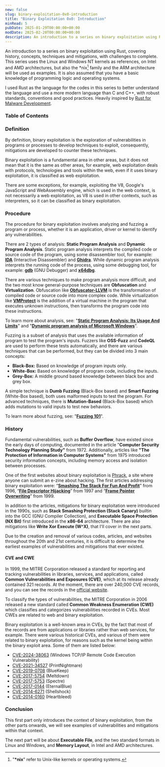 ```yaml
---
new: false
slug: binary-exploitation-0x0-introduction
title: "Binary Exploitation 0x0: Introduction"
minRead: 5
pubDate: 2025-01-29T00:00:00+00:00
modDate: 2025-02-20T00:00:00+00:00
description: An introduction to a series on binary exploitation using Rust.
---
```


An introduction to a series on binary exploitation using
<span class="text-[#FF7843]">Rust</span>, covering history, concepts,
techniques and mitigations, with challenges to complete. This series uses the
Linux and Windows NT kernels as references, on Intel and AMD architectures, but
also the *nix[^1] family and the ARM architecture will be used as examples.
It is also assumed that you have a basic knowledge of programming logic and
operating systems.

I used Rust as the language for the codes in this series to better understand
the language and use a more modern language than C and C++, with robust
standards, conventions and good practices. Heavily inspired by
[Rust for Malware Development](https://envs.sh/2wi).

[^1]: "**\*nix**" refer to Unix-like kernels or operating systems.

### Table of Contents

### Definition

By definition, binary exploitation is the exploration of vulnerabilities in
programs or processes to develop techniques to exploit, consequently,
mitigations are developed to counter these techniques.

Binary exploitation is a fundamental area in other areas, but it does not mean
that it is the same as other areas, for example, web exploitation deals with
protocols, technologies and tools within the web, even if it uses binary
exploitation, it is classified as web exploitation.

There are some exceptions, for example, exploiting the V8, Google's JavaScript
and WebAssembly engine, which is used in the web context, is not necessarily a
web exploitation, as V8 is used in other contexts, such as interpreters, so it
can be classified as binary exploitation.

### Procedure

The procedure for binary exploitation involves analyzing and fuzzing a program
or process, whether it is an application, driver or kernel to identify any
vulnerabilities.

There are 2 types of analysis: **Static Program Analysis** and **Dynamic
Program Analysis**. Static program analysis interprets the compiled code or
source code of the program, using some disassembler tool, for example:
**[IDA](https://hex-rays.com/ida-pro)** (Interactive Disassembler) and
**[Ghidra](https://ghidra-sre.org/)**. While dynamic program analysis
interprets the running code of the process, using some debugging tool, for
example: **[gdb](https://www.gnu.org/software/gdb/gdb.html)** (GNU Debugger)
and **[x64dbg](https://x64dbg.com/)**.

There are various techniques to make program analysis more difficult, and the two
most know general-purpose techniques are **Obfuscation** and **Virtualization**.
Obfuscation like
**[Obfuscator-LLVM](https://github.com/obfuscator-llvm/obfuscator)** is the
transformation of compiled code or source code into more complex code. While
virtualization like **[VMProtect](https://vmpsoft.com/)** is the addition of a
virtual machine in the program that executes unknown instructions, then
transforms the program code into these instructions.

To learn more about analysis, see:
"**[Static Program Analysis: Its Usage And Limits](https://envs.sh/2qq)**"
and
"**[Dynamic program analysis of Microsoft Windows](https://envs.sh/2q0)**".

Fuzzing is a subset of analysis that uses the available information of program
to test the program's inputs. Fuzzers like **OSS-Fuzz** and **CodeQL** are used
to perform these tests automatically, and there are various techniques that can
be performed, but they can be divided into 3 main concepts:

- **Black-Box:** Based on knowledge of program inputs only.
- **White-Box:** Based on knowledge of program code, including the inputs.
- **Grey-Box:** A middle ground based knowledge between black box and grey box.

A simple technique is **Dumb Fuzzing** (Black-Box based) and **Smart Fuzzing**
(White-Box based), both uses malformed inputs to test the program. For advanced
techniques, there is **Mutation-Based** (Black-Box based) which adds mutations
to valid inputs to test new behaviors.

To learn more about fuzzing, see:
"**[Fuzzing 101](https://medium.com/@fai.zwawi/fuzzing-101-e288427740f8)**".

### History

Fundamental vulnerabilities, such as **Buffer Overflow**, have existed since
the early days of computing, documented in the article "**Computer Security
Technology Planning Study"** from 1972. Additionally, articles like **"The
Protection of Information in Computer Systems"** from 1975 introduced security
information concepts, including memory access and isolation between processes.

One of the first websites about binary exploitation is
[Phrack](https://phrack.org/), a site where anyone can submit an e-zine
about hacking. The first articles addressing binary exploitation were:
“**[Smashing The Stack For Fun And Profit](https://phrack.org/issues/49/14)**”
from 1996, “**[File Descriptor Hijacking](https://phrack.org/issues/51/5)**”
from 1997 and “**[Frame Pointer Overwriting](https://phrack.org/issues/55/8)**”
from 1999.

In addition to the articles, mitigations for binary exploitation were
introduced in the 1990s, such as **Stack Smashing Protection (Stack Canary)**
builtin into the GCC (GNU Compiler Collection), and **Executable Space
Protection (NX Bit)** first introduced in the **x86-64** architecture. There
are also mitigations like **Write Xor Execute (W^X)**, that I'll cover in the
next parts.

Due to the creation and removal of various codes, articles, and websites
throughout the 20th and 21st centuries, it is difficult to determine the
earliest examples of vulnerabilities and mitigations that ever existed.

#### CVE and CWE

In 1999, the MITRE Corporation released a standard for reporting and
tracking vulnerabilities in libraries, services, and applications, called
**Common Vulnerabilities and Exposures (CVE)**, which at its release
already contained 321 records. At the moment, there are over 240,000 CVE
records, and you can see the records in the
[official website](https://www.cve.org/).

To classify the types of vulnerabilities, the MITRE Corporation in 2006
released a new standard called **Common Weakness Enumeration (CWE)** which
classifies and categorizes vulnerabilities recorded in CVEs. Most CWEs are
related to web and binary exploitation.

Binary exploitation is a well-known area in CVEs, by the fact that most of
the records are from applications or libraries rather than web services, for
example. There were various historical CVEs, and various of them were related
to binary exploitation, for reasons such as the kernel being within the binary
exploit area. Some of them are listed below:

- [CVE-2024-38063](https://www.cve.org/CVERecord?id=CVE-2024-38063)
    (Windows TCP/IP Remote Code Execution Vulnerability)
- [CVE-2021-34527](https://www.cve.org/CVERecord?id=CVE-2021-34527)
    (PrintNightmare)
- [CVE-2019-0708](https://www.cve.org/CVERecord?id=CVE-2019-0708)
    (BlueKeep)
- [CVE-2017-5754](https://www.cve.org/CVERecord?id=CVE-2017-5754)
    (Meltdown)
- [CVE-2017-5753](https://www.cve.org/CVERecord?id=CVE-2017-5753)
    (Spectre)
- [CVE-2017-0144](https://www.cve.org/CVERecord?id=CVE-2017-0144)
    (EternalBlue)
- [CVE-2014-6271](https://www.cve.org/CVERecord?id=CVE-2014-6271)
    (Shellshock)
- [CVE-2014-0160](https://www.cve.org/CVERecord?id=CVE-2014-0160)
    (Heartbleed)

### Conclusion

This first part only introduces the context of binary exploitation, from the
other parts onwards, we will see examples of vulnerabilities and mitigations
within that context.

The next part will be about **Executable File**, and the two standard formats in
Linux and Windows, and **Memory Layout**, in Intel and AMD architectures.

